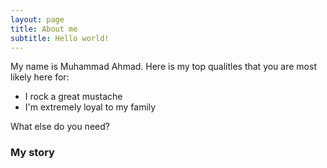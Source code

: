 ```yaml
---
layout: page
title: About me
subtitle: Hello world! 
---
```


My name is Muhammad Ahmad. Here is my top qualitles that you are most likely here for:

- I rock a great mustache
- I'm extremely loyal to my family

What else do you need?

### My story


